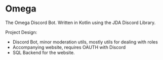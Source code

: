 # Omega
The Omega Discord Bot. Written in Kotlin using the JDA Discord Library.

Project Design:
- Discord Bot, minor moderation utils, mostly utils for dealing with roles
- Accompanying website, requires OAUTH with Discord
- SQL Backend for the website.
